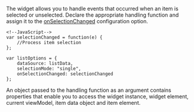 <article data-show="Content/Applications/16_1/UIWidgets/dxList/HandleSelectionEvents/markup.html,
        Content/Applications/16_1/UIWidgets/dxList/HandleSelectionEvents/script.js,
        Content/Applications/16_1/UIWidgets/dxList/HandleSelectionEvents/styles.css">

The widget allows you to handle events that occurred when an item is selected or unselected. Declare the appropriate handling function and assign it to the [onSelectionChanged](/api-reference/10%20UI%20Widgets/CollectionWidget/1%20Configuration/onSelectionChanged.md '/Documentation/ApiReference/UI_Widgets/dxList/Configuration/#onSelectionChanged') configuration option.

    <!--JavaScript-->
    var selectionChanged = function(e) {
        //Process item selection
    };
    
    var listOptions = {
        dataSource: listData,
        selectionMode: "single",
        onSelectionChanged: selectionChanged
    };

An object passed to the handling function as an argument contains properties that enable you to access the widget instance, widget element, current viewModel, item data object and item element.
</article>